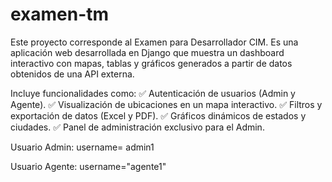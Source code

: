 # examen-tm
Este proyecto corresponde al Examen para Desarrollador CIM. Es una aplicación web desarrollada en Django que muestra un dashboard interactivo con mapas, tablas y gráficos generados a partir de datos obtenidos de una API externa.

Incluye funcionalidades como:
✅ Autenticación de usuarios (Admin y Agente).
✅ Visualización de ubicaciones en un mapa interactivo.
✅ Filtros y exportación de datos (Excel y PDF).
✅ Gráficos dinámicos de estados y ciudades.
✅ Panel de administración exclusivo para el Admin.

Usuario Admin:
username= admin1

Usuario Agente:
username="agente1"
